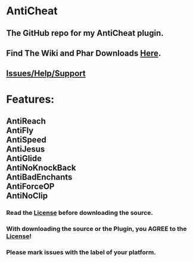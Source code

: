 # AntiCheat

## The GitHub repo for my AntiCheat plugin.

## Find The Wiki and Phar Downloads [Here](https://github.com/DarkWav/AntiCheat/wiki).

## [Issues/Help/Support](https://github.com/DarkWav/AntiCheat/issues)

# Features:<br>
## AntiReach<br>AntiFly<br>AntiSpeed<br>AntiJesus<br>AntiGlide<br>AntiNoKnockBack<br>AntiBadEnchants<br>AntiForceOP<br>AntiNoClip<br>

### Read the [License](https://github.com/DarkWav/AntiCheat/blob/master/LICENSE.md) before downloading the source.
### With downloading the source or the Plugin, you AGREE to the [License](https://github.com/DarkWav/AntiCheat/blob/master/LICENSE.md)!
### Please mark issues with the label of your platform.
